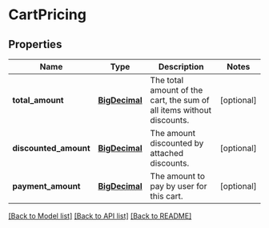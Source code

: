 # CartPricing

## Properties
Name | Type | Description | Notes
------------ | ------------- | ------------- | -------------
**total_amount** | [**BigDecimal**](BigDecimal.md) | The total amount of the cart, the sum of all items without discounts. | [optional] 
**discounted_amount** | [**BigDecimal**](BigDecimal.md) | The amount discounted by attached discounts. | [optional] 
**payment_amount** | [**BigDecimal**](BigDecimal.md) | The amount to pay by user for this cart. | [optional] 

[[Back to Model list]](../README.md#documentation-for-models) [[Back to API list]](../README.md#documentation-for-api-endpoints) [[Back to README]](../README.md)


